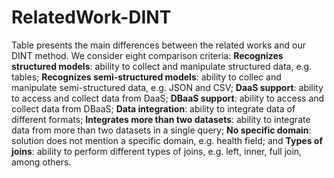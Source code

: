 # RelatedWork-DINT
Table presents the main differences between the related works and our DINT method. We consider eight comparison criteria:
 **Recognizes structured models**: ability to collect and manipulate structured data, e.g. tables;
 **Recognizes semi-structured models**: ability to collec and manipulate semi-structured data, e.g. JSON and CSV;
 **DaaS support**: ability to access and collect data from DaaS;
 **DBaaS support**: ability to access and collect data from DBaaS;
 **Data integration**: ability to integrate data of different formats;
 **Integrates more than two datasets**: ability to integrate data from more than two datasets in a single query;
 **No specific domain**: solution does not mention a specific domain, e.g. health field; and
 **Types of joins**: ability to perform different types of joins, e.g. left, inner, full join, among others.
